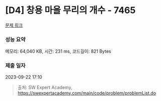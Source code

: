 # [D4] 창용 마을 무리의 개수 - 7465 

[문제 링크](https://swexpertacademy.com/main/code/problem/problemDetail.do?contestProbId=AWngfZVa9XwDFAQU) 

### 성능 요약

메모리: 64,040 KB, 시간: 231 ms, 코드길이: 821 Bytes

### 제출 일자

2023-09-22 17:10



> 출처: SW Expert Academy, https://swexpertacademy.com/main/code/problem/problemList.do
